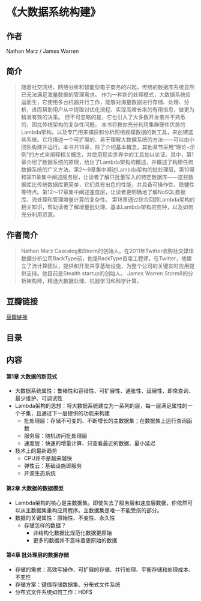 《大数据系统构建》
=======================

## 作者
  Nathan Marz / James Warren   
  
## 简介
> 随着社交网络、网络分析和智能型电子商务的兴起，传统的数据库系统显然已无法满足海量数据的管理需求。 作为一种新的处理模式，大数据系统应运而生，它使用多台机器并行工作，能够对海量数据进行存储、处理、分析，进而帮助用户从中提取对优化流程、实现高增长率的有用信息，做更为精准有效的决策。 但不可忽略的是，它也引入了大多数开发者并不熟悉的、困扰传统架构的复杂性问题。
本书将教你充分利用集群硬件优势的Lambda架构，以及专门用来捕获和分析网络规模数据的新工具，来创建这些系统。它将描述一个可扩展的、易于理解大数据系统的方法——可以由小团队构建并运行。本书共18章，除了介绍基本概念，其他章节采用“理论+示例”的方式来阐释相关概念，并使用现实世界中的工具加以论证。其中，第1章介绍了数据系统的原理，给出了Lambda架构的概述，并概述了构建任何数据系统的广义方法。第2～9章集中阐述Lambda架构的批处理层。第10章和第11章集中阐述服务层，让读者了解只批量写入的特定数据库——这些数据库比传统数据库更简单，它们具有出色的性能，并具备可操作性、稳健性等特点。第12～17章集中阐述速度层，让读者更明确地了解NoSQL数据库、流处理和管理增量计算的复杂性。 第18章通过综合回顾Lambda架构的相关知识，帮助读者了解增量批处理、基本Lambda架构的变种，以及如何充分利用资源。

## 作者简介
> Nathan Marz Cascalog和Storm的创始人。在2011年Twitter收购社交媒体数据分析公司BackType前，他是BackType首席工程师。在Twitter，他建立了流计算团队，提供和开发共享基础设施，为整个公司的关键实时应用提供支持。他目前是Stealth startup的创始人。
James Warren Storm8的分析架构师，精通大数据处理、机器学习和科学计算。



## 豆瓣链接
[豆瓣链接](https://book.douban.com/subject/26960399/)

## 目录

## 内容

#### 第1章 大数据的新范式
* 大数据系统属性：鲁棒性和容错性、可扩展性、通胀性、延展性、即席查询、最少维护、可调试性
* Lambda架构的思想：将大数据系统建立为一系列的层，每一层满足属性的一个子集，且通过下一层提供的功能来构建
  - 批处理层：存储不可变的、不断增长的主数据集；在数据集上运行查询函数
  - 服务层：随机访问批处理层
  - 速度层：快速的增量计算、只查看最近的数据、最小延迟
* 技术上的最新趋势
  - CPU并不是越来越快
  - 弹性云：基础设施即服务
  - 开源生态系统
  
#### 第2章 大数据的数据模型
* Lambda架构的核心是主数据集。即使失去了服务层和速度层数据，你依然可以从主数据集重构应用程序。主数据集是唯一不能受损的部分。
* 数据的关键属性：原始性、不变性、永久性
  - 存储怎样的数据？
    - 非结构化数据比规范化数据更原始
    - 更多的数据并不意味着更原始的数据
    
#### 第4章 批处理层的数据存储
* 存储的需求：高效写操作、可扩展的存储、并行处理、平衡存储和处理成本、不变性
* 存储方案：键值存储数据集、分布式文件系统
* 分布式文件系统如何工作：HDFS
